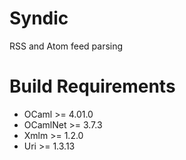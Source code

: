 Syndic
======

RSS and Atom feed parsing

Build Requirements
==================

 * OCaml >= 4.01.0
 * OCamlNet >= 3.7.3
 * Xmlm >= 1.2.0
 * Uri >= 1.3.13
